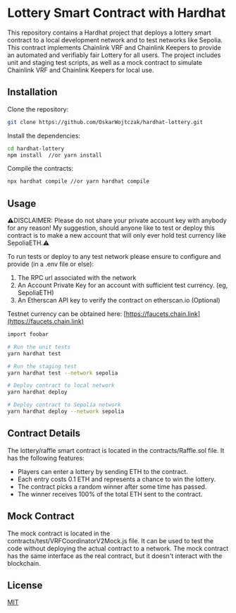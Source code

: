 # Lottery Smart Contract with Hardhat

This repository contains a Hardhat project that deploys a lottery smart contract to a local development network and to test networks like Sepolia. This contract implements Chainlink VRF and Chainlink Keepers to provide an automated and verifiably fair Lottery for all users. The project includes unit and staging test scripts, as well as a mock contract to simulate Chainlink VRF and Chainlink Keepers for local use.

## Installation

Clone the repository:

```bash
git clone https://github.com/OskarWojtczak/hardhat-lottery.git
```
Install the dependencies:

```bash
cd hardhat-lottery
npm install  //or yarn install
```
Compile the contracts:

```bash
npx hardhat compile //or yarn hardhat compile
```

## Usage

:warning:DISCLAIMER: Please do not share your private account key with anybody for any reason! My suggestion, should anyone like to test or deploy this contract is to make a new account that will only ever hold test currency like SepoliaETH.:warning:

To run tests or deploy to any test network please ensure to configure and provide (in a .env file or else):
 
1. The RPC url associated with the network
2. An Account Private Key for an account with sufficient test currency. (eg, SepoliaETH)
3. An Etherscan API key to verify the contract on etherscan.io (Optional)

Testnet currency can be obtained here: [https://faucets.chain.link](https://faucets.chain.link)

```bash
import foobar

# Run the unit tests
yarn hardhat test

# Run the staging test
yarn hardhat test --network sepolia

# Deploy contract to local network
yarn hardhat deploy

# Deploy contract to Sepolia network
yarn hardhat deploy --network sepolia
```


## Contract Details

The lottery/raffle smart contract is located in the contracts/Raffle.sol file. It has the following features:

- Players can enter a lottery by sending ETH to the contract.
- Each entry costs 0.1 ETH and represents a chance to win the lottery.
- The contract picks a random winner after some time has passed.
- The winner receives 100% of the total ETH sent to the contract.

## Mock Contract

The mock contract is located in the contracts/test/VRFCoordinatorV2Mock.js file. It can be used to test the code without deploying the actual contract to a network. The mock contract has the same interface as the real contract, but it doesn't interact with the blockchain.

## License

[MIT](https://choosealicense.com/licenses/mit/)
